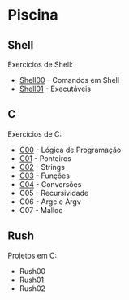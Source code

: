 # Piscina

## Shell

Exercícios de Shell:
- [Shell00](./Shell/Shell00/) - Comandos em Shell
- [Shell01](./Shell/Shell01/) - Executáveis



## C
Exercícios de C:
- [C00](./C/C00/) - Lógica de Programação
- [C01](./C/C01/) - Ponteiros
- [C02](./C/C02/) - Strings
- [C03](./C/C03/) - Funções
- [C04](./C/C04/) - Conversões
- C05 - Recursividade
- C06 - Argc e Argv
- C07 - Malloc


## Rush
Projetos em C:
- Rush00
- Rush01
- Rush02
